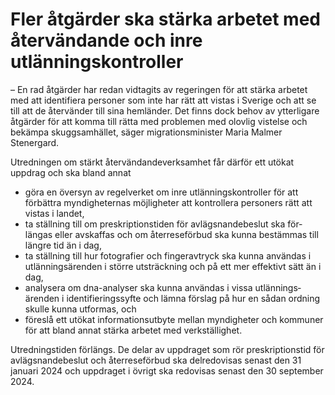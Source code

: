 # Fler åtgärder ska stärka arbetet med återvändande och inre utlänningskontroller

– En rad åtgärder har redan vidtagits av regeringen för att stärka arbetet med att identifiera personer som inte har rätt att vistas i Sverige och att se till att de återvänder till sina hemländer. Det finns dock behov av ytterligare åtgärder för att komma till rätta med problemen med olovlig vistelse och bekämpa skuggsamhället, säger migrations­minister Maria Malmer Stenergard.

Utredningen om stärkt återvändandeverksamhet får därför ett utökat uppdrag och ska bland annat

* göra en översyn av regelverket om inre utlänningskontroller för att förbättra myndigheternas möjligheter att kontrollera personers rätt att vistas i landet,
* ta ställning till om preskriptionstiden för avlägsnandebeslut ska för­längas eller avskaffas och om återreseförbud ska kunna bestämmas till längre tid än i dag,
* ta ställning till hur fotografier och fingeravtryck ska kunna användas i utlänningsärenden i större utsträckning och på ett mer effektivt sätt än i dag,
* analysera om dna\-analyser ska kunna användas i vissa utlännings­ärenden i identifieringssyfte och lämna förslag på hur en sådan ordning skulle kunna utformas, och
* föreslå ett utökat informationsutbyte mellan myndigheter och kommuner för att bland annat stärka arbetet med verkställighet.

Utredningstiden förlängs. De delar av uppdraget som rör preskriptionstid för avlägsnandebeslut och återreseförbud ska delredovisas senast den 31 januari 2024 och uppdraget i övrigt ska redovisas senast den 30 september 2024\.

